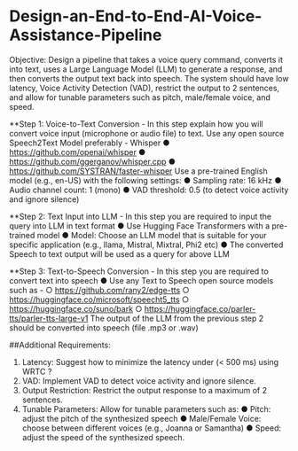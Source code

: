 # Design-an-End-to-End-AI-Voice-Assistance-Pipeline

Objective:
Design a pipeline that takes a voice query command, converts it into text, uses a Large
Language Model (LLM) to generate a response, and then converts the output text back into
speech. The system should have low latency, Voice Activity Detection (VAD), restrict the
output to 2 sentences, and allow for tunable parameters such as pitch, male/female voice,
and speed.

**Step 1:
Voice-to-Text Conversion - In this step explain how you will convert voice input (microphone
or audio file) to text. Use any open source Speech2Text Model preferably -
Whisper
● https://github.com/openai/whisper
● https://github.com/ggerganov/whisper.cpp
● https://github.com/SYSTRAN/faster-whisper
Use a pre-trained English model (e.g., en-US) with the following settings:
● Sampling rate: 16 kHz
● Audio channel count: 1 (mono)
● VAD threshold: 0.5 (to detect voice activity and ignore silence)

**Step 2:
Text Input into LLM - In this step you are required to input the query into LLM in text
format
● Use Hugging Face Transformers with a pre-trained model
● Model: Choose an LLM model that is suitable for your specific application (e.g.,
llama, Mistral, Mixtral, Phi2 etc)
● The converted Speech to text output will be used as a query for above LLM


**Step 3:
Text-to-Speech Conversion - In this step you are required to convert text into speech
● Use any Text to Speech open source models such as -
○ https://github.com/rany2/edge-tts
○ https://huggingface.co/microsoft/speecht5_tts
○ https://huggingface.co/suno/bark
○ https://huggingface.co/parler-tts/parler-tts-large-v1
The output of the LLM from the previous step 2 should be converted into speech (file .mp3
or .wav)

##Additional Requirements:
1. Latency: Suggest how to minimize the latency under (< 500 ms) using WRTC ?
2. VAD: Implement VAD to detect voice activity and ignore silence.
3. Output Restriction: Restrict the output response to a maximum of 2 sentences.
4. Tunable Parameters: Allow for tunable parameters such as:
● Pitch: adjust the pitch of the synthesized speech
● Male/Female Voice: choose between different voices (e.g., Joanna or
Samantha)
● Speed: adjust the speed of the synthesized speech.
